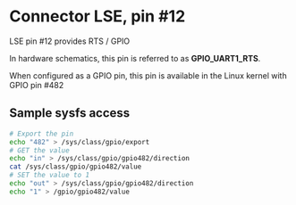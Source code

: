 # Connector LSE, pin #12

LSE pin #12 provides RTS / GPIO

In hardware schematics, this pin is referred to as **GPIO_UART1_RTS**.


When configured as a GPIO pin, this pin is available in the Linux kernel with GPIO pin #482

## Sample sysfs access
```bash
# Export the pin
echo "482" > /sys/class/gpio/export
# GET the value
echo "in" > /sys/class/gpio/gpio482/direction
cat /sys/class/gpio/gpio482/value
# SET the value to 1
echo "out" > /sys/class/gpio/gpio482/direction
echo "1" > /gpio/gpio482/value
```
